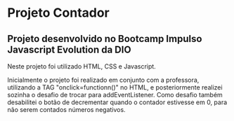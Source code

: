 # Projeto Contador

## Projeto desenvolvido no Bootcamp Impulso Javascript Evolution da DIO

Neste projeto foi utilizado HTML, CSS e Javascript. 

Inicialmente o projeto foi realizado em conjunto com a professora, utilizando a TAG "onclick=functionn()" no HTML, e posteriormente realizei sozinha o desafio de trocar para addEventListener. Como desafio também desabilitei o botão de decrementar quando o contador estivesse em 0, para não serem contados números negativos.
